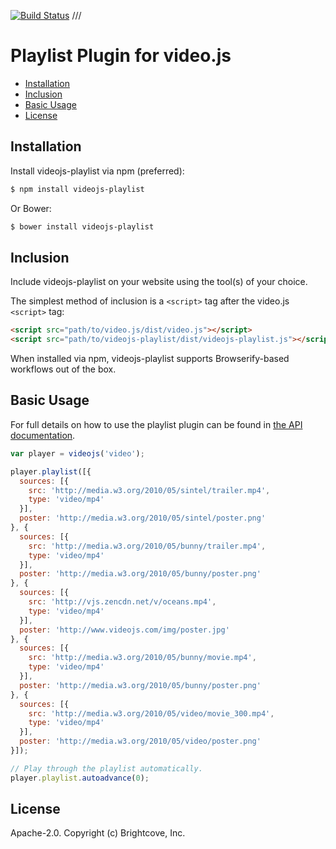 [![Build Status](https://travis-ci.org/brightcove/videojs-playlist.svg?branch=master)](https://travis-ci.org/brightcove/videojs-playlist)
///
# Playlist Plugin for video.js

<!-- START doctoc generated TOC please keep comment here to allow auto update -->
<!-- DON'T EDIT THIS SECTION, INSTEAD RE-RUN doctoc TO UPDATE -->


- [Installation](#installation)
- [Inclusion](#inclusion)
- [Basic Usage](#basic-usage)
- [License](#license)

<!-- END doctoc generated TOC please keep comment here to allow auto update -->

## Installation

Install videojs-playlist via npm (preferred):

```sh
$ npm install videojs-playlist
```

Or Bower:

```sh
$ bower install videojs-playlist
```

## Inclusion

Include videojs-playlist on your website using the tool(s) of your choice.

The simplest method of inclusion is a `<script>` tag after the video.js `<script>` tag:

```html
<script src="path/to/video.js/dist/video.js"></script>
<script src="path/to/videojs-playlist/dist/videojs-playlist.js"></script>
```

When installed via npm, videojs-playlist supports Browserify-based workflows out of the box.

## Basic Usage

For full details on how to use the playlist plugin can be found in [the API documentation](docs/api.md).

```js
var player = videojs('video');

player.playlist([{
  sources: [{
    src: 'http://media.w3.org/2010/05/sintel/trailer.mp4',
    type: 'video/mp4'
  }],
  poster: 'http://media.w3.org/2010/05/sintel/poster.png'
}, {
  sources: [{
    src: 'http://media.w3.org/2010/05/bunny/trailer.mp4',
    type: 'video/mp4'
  }],
  poster: 'http://media.w3.org/2010/05/bunny/poster.png'
}, {
  sources: [{
    src: 'http://vjs.zencdn.net/v/oceans.mp4',
    type: 'video/mp4'
  }],
  poster: 'http://www.videojs.com/img/poster.jpg'
}, {
  sources: [{
    src: 'http://media.w3.org/2010/05/bunny/movie.mp4',
    type: 'video/mp4'
  }],
  poster: 'http://media.w3.org/2010/05/bunny/poster.png'
}, {
  sources: [{
    src: 'http://media.w3.org/2010/05/video/movie_300.mp4',
    type: 'video/mp4'
  }],
  poster: 'http://media.w3.org/2010/05/video/poster.png'
}]);

// Play through the playlist automatically.
player.playlist.autoadvance(0);
```

## License

Apache-2.0. Copyright (c) Brightcove, Inc.
